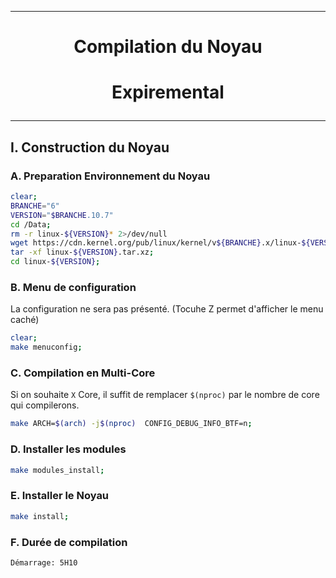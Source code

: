 --------------------------------------------------------------------------------------
# <p align='center'> Compilation du Noyau </p>

# <p align='center'>  Expiremental </p>

--------------------------------------------------------------------------------------
## I. Construction du Noyau
### A. Preparation Environnement du Noyau
``` bash
clear;
BRANCHE="6"
VERSION="$BRANCHE.10.7"
cd /Data;
rm -r linux-${VERSION}* 2>/dev/null
wget https://cdn.kernel.org/pub/linux/kernel/v${BRANCHE}.x/linux-${VERSION}.tar.xz 2>/dev/null;
tar -xf linux-${VERSION}.tar.xz;
cd linux-${VERSION};
```

### B. Menu de configuration
La configuration ne sera pas présenté. (Tocuhe Z permet d'afficher le menu caché)
```bash
clear;
make menuconfig;
```

### C. Compilation en Multi-Core
Si on souhaite `X` Core, il suffit de remplacer `$(nproc)` par le nombre de core qui compilerons.
```bash
make ARCH=$(arch) -j$(nproc)  CONFIG_DEBUG_INFO_BTF=n;
```


### D. Installer les modules
```bash
make modules_install;
```

### E. Installer le Noyau
```bash
make install;
```

### F. Durée de compilation

```
Démarrage: 5H10
```
